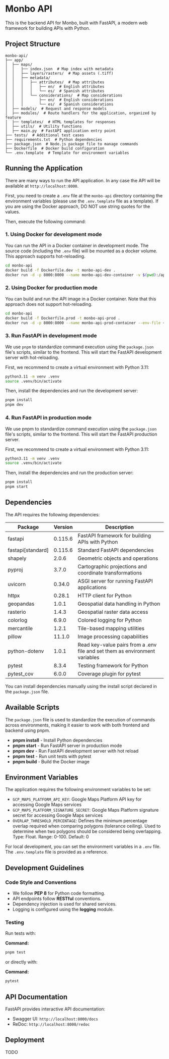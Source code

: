 # Monbo API

This is the backend API for Monbo, built with FastAPI, a modern web framework for building APIs with Python.

## Project Structure

```
monbo-api/
├── app/
│  ├── maps/
│  │   ├── index.json  # Map index with metadata
│  │   ├── layers/rasters/  # Map assets (.tiff)
│  │   ├── metadata/
│  │   │   ├── attributes/  # Map attributes
│  │   │   │   ├── en/  # English attributes
│  │   │   │   └── es/  # Spanish attributes
│  │   │   └── considerations/  # Map considerations
│  │   │       ├── en/  # English considerations
│  │   │       └── es/  # Spanish considerations
│  ├── models/  # Request and response models
│  ├── modules/  # Route handlers for the application, organized by feature
│  ├── templates/  # HTML templates for responses
│  ├── utils/  # Utility functions
│  ├── main.py  # FastAPI application entry point
├── tests/  # Additional test cases
├── requirements.txt  # Python dependencies
├── package.json  # Node.js package file to manage commands
├── Dockerfile  # Docker build configuration
└── .env.template  # Template for environment variables
```

## Running the Application

There are many ways to run the API application. In any case the API will be available at `http://localhost:8000`.

First, you need to create a `.env` file at the `monbo-api` directory containing the environment variables (please use the `.env.template` file as a template). If you are using the Docker approach, DO NOT use string quotes for the values.

Then, execute the following command:

### 1. Using Docker for development mode

You can run the API in a Docker container in development mode. The source code (including the `.env` file) will be mounted as a docker volume. This approach supports hot-reloading.

```sh
cd monbo-api
docker build -f Dockerfile.dev -t monbo-api-dev .
docker run -d -p 8000:8000 --name monbo-api-dev-container -v $(pwd):/app monbo-api-dev
```

### 2. Using Docker for production mode

You can build and run the API image in a Docker container. Note that this approach does not support hot-reloading.

```sh
cd monbo-api
docker build -f Dockerfile.prod -t monbo-api-prod .
docker run -d -p 8000:8000 --name monbo-api-prod-container --env-file <env-file-relative-path> monbo-api-prod
```

### 3. Run FastAPI in development mode

We use `pnpm` to standardize command execution using the `package.json` file's scripts, similar to the frontend. This will start the FastAPI development server with hot-reloading.

First, we recommend to create a virtual environment with Python 3.11:

```sh
python3.11 -m venv .venv
source .venv/bin/activate
```

Then, install the dependencies and run the development server:

```sh
pnpm install
pnpm dev
```

### 4. Run FastAPI in production mode

We use pnpm to standardize command execution using the `package.json` file's scripts, similar to the frontend. This will start the FastAPI production server.

First, we recommend to create a virtual environment with Python 3.11:

```sh
python3.11 -m venv .venv
source .venv/bin/activate
```

Then, install the dependencies and run the production server:

```sh
pnpm install
pnpm start
```

## Dependencies

The API requires the following dependencies:

| Package           | Version | Description                                                                 |
| ----------------- | ------- | --------------------------------------------------------------------------- |
| fastapi           | 0.115.6 | FastAPI framework for building APIs with Python                             |
| fastapi[standard] | 0.115.6 | Standard FastAPI dependencies                                               |
| shapely           | 2.0.6   | Geometric objects and operations                                            |
| pyproj            | 3.7.0   | Cartographic projections and coordinate transformations                     |
| uvicorn           | 0.34.0  | ASGI server for running FastAPI applications                                |
| httpx             | 0.28.1  | HTTP client for Python                                                      |
| geopandas         | 1.0.1   | Geospatial data handling in Python                                          |
| rasterio          | 1.4.3   | Geospatial raster data access                                               |
| colorlog          | 6.9.0   | Colored logging for Python                                                  |
| mercantile        | 1.2.1   | Tile-based mapping utilities                                                |
| pillow            | 11.1.0  | Image processing capabilities                                               |
| python-dotenv     | 1.0.1   | Read key-value pairs from a .env file and set them as environment variables |
| pytest            | 8.3.4   | Testing framework for Python                                                |
| pytest_cov        | 6.0.0   | Coverage plugin for pytest                                                  |

You can install dependencies manually using the install script declared in the `package.json` file.

## Available Scripts

The `package.json` file is used to standardize the execution of commands across environments, making it easier to work with both frontend and backend using pnpm.

- **pnpm install** - Install Python dependencies
- **pnpm start** - Run FastAPI server in production mode
- **pnpm dev** - Run FastAPI development server with hot reload
- **pnpm test** - Run unit tests with pytest
- **pnpm build** - Build the Docker image

## Environment Variables

The application requires the following environment variables to be set:

- `GCP_MAPS_PLATFORM_API_KEY`: Google Maps Platform API key for accessing Google Maps services
- `GCP_MAPS_PLATFORM_SIGNATURE_SECRET`: Google Maps Platform signature secret for accessing Google Maps services
- `OVERLAP_THRESHOLD_PERCENTAGE`: Defines the minimum percentage overlap required when comparing polygons (tolerance ceiling). Used to determine when two polygons should be considered being overlapping. Type: Float. Range: 0-100. Default: 0

For local development, you can set the environment variables in a `.env` file. The `.env.template` file is provided as a reference.

## Development Guidelines

### Code Style and Conventions

- We follow **PEP 8** for Python code formatting.
- API endpoints follow **RESTful** conventions.
- Dependency injection is used for shared services.
- Logging is configured using the **logging** module.

### Testing

Run tests with:

**Command:**

```sh
pnpm test
```

or directly with:

**Command:**

```sh
pytest
```

## API Documentation

FastAPI provides interactive API documentation:

- Swagger UI: `http://localhost:8000/docs`
- ReDoc: `http://localhost:8000/redoc`

## Deployment

TODO
